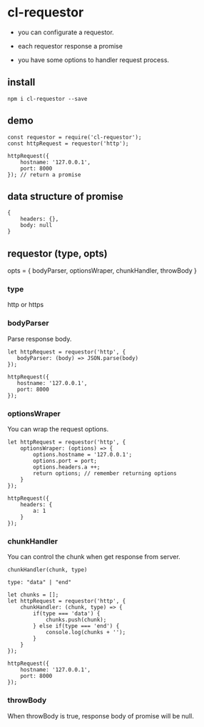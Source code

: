 # cl-requestor

- you can configurate a requestor.

- each requestor response a promise

- you have some options to handler request process.

## install

`npm i cl-requestor --save`

## demo

```
const requestor = require('cl-requestor');
const httpRequest = requestor('http');

httpRequest({
    hostname: '127.0.0.1',
    port: 8000
}); // return a promise

```

## data structure of promise

```
{
    headers: {},
    body: null
}
```

## requestor (type, opts)

opts = { bodyParser, optionsWraper, chunkHandler, throwBody }

### type

http or https

### bodyParser

Parse response body.

```
let httpRequest = requestor('http', {
   bodyParser: (body) => JSON.parse(body)
});

httpRequest({
   hostname: '127.0.0.1',
   port: 8000
});
```

### optionsWraper

You can wrap the request options.

```
let httpRequest = requestor('http', {
    optionsWraper: (options) => {
        options.hostname = '127.0.0.1';
        options.port = port;
        options.headers.a ++;
        return options; // remember returning options
    }
});

httpRequest({
    headers: {
        a: 1
    }
});
```

### chunkHandler

You can control the chunk when get response from server.

```
chunkHandler(chunk, type)

type: "data" | "end"
```

```
let chunks = [];
let httpRequest = requestor('http', {
    chunkHandler: (chunk, type) => {
        if(type === 'data') {
            chunks.push(chunk);
        } else if(type === 'end') {
            console.log(chunks + '');
        }
    }
});

httpRequest({
    hostname: '127.0.0.1',
    port: 8000
});
```

### throwBody

When throwBody is true, response body of promise will be null.
